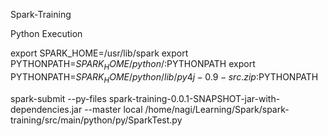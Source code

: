 
Spark-Training

Python Execution

export SPARK_HOME=/usr/lib/spark
export PYTHONPATH=$SPARK_HOME/python/:$PYTHONPATH
export PYTHONPATH=$SPARK_HOME/python/lib/py4j-0.9-src.zip:$PYTHONPATH

spark-submit  --py-files spark-training-0.0.1-SNAPSHOT-jar-with-dependencies.jar --master local /home/nagi/Learning/Spark/spark-training/src/main/python/py/SparkTest.py